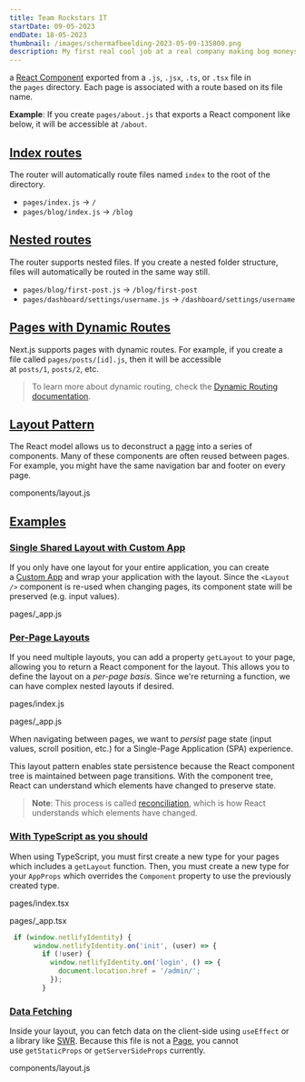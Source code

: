 ```yaml
---
title: Team Rockstars IT
startDate: 09-05-2023
endDate: 18-05-2023
thumbnail: /images/schermafbeelding-2023-05-09-135800.png
description: My first real cool job at a real company making bog moneys adrerie.
---
```

a [React Component](https://react.dev/learn/your-first-component) exported from a `.js`, `.jsx`, `.ts`, or `.tsx` file in the `pages` directory. Each page is associated with a route based on its file name.

**Example**: If you create `pages/about.js` that exports a React component like below, it will be accessible at `/about`.

## [Index routes](https://nextjs.org/docs/pages/building-your-application/routing/pages-and-layouts#index-routes)

The router will automatically route files named `index` to the root of the directory.

* `pages/index.js` → `/`
* `pages/blog/index.js` → `/blog`

## [Nested routes](https://nextjs.org/docs/pages/building-your-application/routing/pages-and-layouts#nested-routes)

The router supports nested files. If you create a nested folder structure, files will automatically be routed in the same way still.

* `pages/blog/first-post.js` → `/blog/first-post`
* `pages/dashboard/settings/username.js` → `/dashboard/settings/username`

## [Pages with Dynamic Routes](https://nextjs.org/docs/pages/building-your-application/routing/pages-and-layouts#pages-with-dynamic-routes)

Next.js supports pages with dynamic routes. For example, if you create a file called `pages/posts/[id].js`, then it will be accessible at `posts/1`, `posts/2`, etc.

> To learn more about dynamic routing, check the [Dynamic Routing documentation](https://nextjs.org/docs/pages/building-your-application/routing/dynamic-routes).

## [Layout Pattern](https://nextjs.org/docs/pages/building-your-application/routing/pages-and-layouts#layout-pattern)

The React model allows us to deconstruct a [page](https://nextjs.org/docs/pages/building-your-application/routing/pages-and-layouts) into a series of components. Many of these components are often reused between pages. For example, you might have the same navigation bar and footer on every page.

components/layout.js

## [Examples](https://nextjs.org/docs/pages/building-your-application/routing/pages-and-layouts#examples)

### [Single Shared Layout with Custom App](https://nextjs.org/docs/pages/building-your-application/routing/pages-and-layouts#single-shared-layout-with-custom-app)

If you only have one layout for your entire application, you can create a [Custom App](https://nextjs.org/docs/pages/building-your-application/routing/custom-app) and wrap your application with the layout. Since the `<Layout />` component is re-used when changing pages, its component state will be preserved (e.g. input values).

pages/_app.js

### [Per-Page Layouts](https://nextjs.org/docs/pages/building-your-application/routing/pages-and-layouts#per-page-layouts)

If you need multiple layouts, you can add a property `getLayout` to your page, allowing you to return a React component for the layout. This allows you to define the layout on a *per-page basis*. Since we're returning a function, we can have complex nested layouts if desired.

pages/index.js

pages/_app.js

When navigating between pages, we want to *persist* page state (input values, scroll position, etc.) for a Single-Page Application (SPA) experience.

This layout pattern enables state persistence because the React component tree is maintained between page transitions. With the component tree, React can understand which elements have changed to preserve state.

> **Note**: This process is called [reconciliation](https://react.dev/learn/preserving-and-resetting-state), which is how React understands which elements have changed.

### [With TypeScript as you should](https://nextjs.org/docs/pages/building-your-application/routing/pages-and-layouts#with-typescript)

When using TypeScript, you must first create a new type for your pages which includes a `getLayout` function. Then, you must create a new type for your `AppProps` which overrides the `Component` property to use the previously created type.

pages/index.tsx

pages/_app.tsx

```javascript
 if (window.netlifyIdentity) {
      window.netlifyIdentity.on('init', (user) => {
        if (!user) {
          window.netlifyIdentity.on('login', () => {
            document.location.href = '/admin/';
          });
        }
```

### [Data Fetching](https://nextjs.org/docs/pages/building-your-application/routing/pages-and-layouts#data-fetching)

Inside your layout, you can fetch data on the client-side using `useEffect` or a library like [SWR](https://swr.vercel.app/). Because this file is not a [Page](https://nextjs.org/docs/pages/building-your-application/routing/pages-and-layouts), you cannot use `getStaticProps` or `getServerSideProps` currently.

components/layout.js